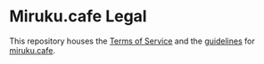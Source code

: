 # Miruku.cafe Legal

This repository houses the [Terms of Service](./terms_of_service.md) and the [guidelines](./guidelines.md) for [miruku.cafe](https://miruku.cafe).
